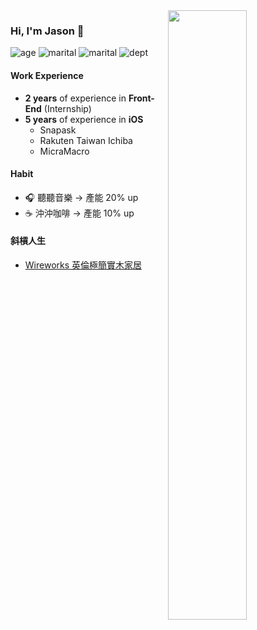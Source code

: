 <img align="right" width="50%" src="https://github-readme-stats.vercel.app/api?username=mrfour0004&show_icons=true&theme=onedark&hide_title=true" />

### Hi, I'm Jason 👋
![age](https://img.shields.io/badge/age-v32.65-informational.svg)
![marital](https://img.shields.io/badge/marital_status-married-red.svg)
![marital](https://img.shields.io/badge/三圍-N/A-important.svg)
![dept](https://img.shields.io/badge/dept-ios_dev-white.svg)


#### Work Experience
- **2 years** of experience in **Front-End** (Internship)
- **5 years** of experience in **iOS**
  - Snapask
  - Rakuten Taiwan Ichiba
  - MicraMacro

#### Habit
- 🎧 聽聽音樂 → 產能 20% up
- ☕️ 沖沖咖啡 → 產能 10% up

#### 斜槓人生
- [Wireworks 英倫極簡實木家居](https://www.sanpostudio.com/products)

<!--
**mrfour0004/mrfour0004** is a ✨ _special_ ✨ repository because its `README.md` (this file) appears on your GitHub profile.

Here are some ideas to get you started:

- 🔭 I’m currently working on ...
- 🌱 I’m currently learning ...
- 👯 I’m looking to collaborate on ...
- 🤔 I’m looking for help with ...
- 💬 Ask me about ...
- 📫 How to reach me: ...
- 😄 Pronouns: ...
- ⚡ Fun fact: ...
-->
